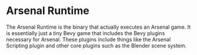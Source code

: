 # Arsenal Runtime

The Arsenal Runtime is the binary that actually executes an Arsenal game. It is essentially just a tiny Bevy game that includes the Bevy plugins necessary for Arsenal. These plugins include things like the Arsenal Scripting plugin and other core plugins such as the Blender scene system.
